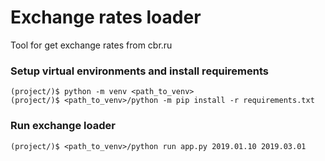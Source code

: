 # Exchange rates loader
Tool for get exchange rates from cbr.ru

### Setup virtual environments and install requirements
```
(project/)$ python -m venv <path_to_venv>
(project/)$ <path_to_venv>/python -m pip install -r requirements.txt
```
### Run exchange loader
```
(project/)$ <path_to_venv>/python run app.py 2019.01.10 2019.03.01
```
